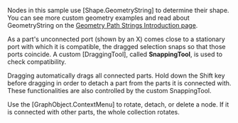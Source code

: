 ﻿Nodes in this sample use [Shape.GeometryString] to determine their shape.
You can see more custom geometry examples and read about GeometryString
on the [Geometry Path Strings Introduction page](intro/geometry.html).

As a part's unconnected port (shown by an X) comes close to a stationary port
with which it is compatible, the dragged selection snaps so that those ports coincide.
A custom [DraggingTool], called **SnappingTool**, is used to check compatibility.

Dragging automatically drags all connected parts.
Hold down the Shift key before dragging in order to detach a part from the parts it is connected with.
These functionalities are also controlled by the custom SnappingTool.

Use the [GraphObject.ContextMenu] to rotate, detach, or delete a node.
If it is connected with other parts, the whole collection rotates.